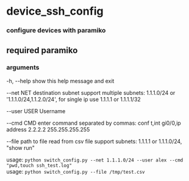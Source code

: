 # device_ssh_config
### configure devices with paramiko
required paramiko
-------------------------------------------------------------------------------------------------------------------
### arguments
<p> -h, --help           show this help message and exit</p>
<p>  --net NET            destination subnet support multiple subnets: 1.1.1.0/24 or '1.1.1.0/24,1.1.2.0/24', for single ip use 1.1.1.1 or 1.1.1.1/32</p>
<p>  --user USER          Username</p>
<p>  --cmd CMD            enter command separated by commas: conf t,int gi0/0,ip address 2.2.2.2 255.255.255.255 </p>
<p>  --file path to file  read from csv file support subnets: 1.1.1.1 or 1.1.1.0/24, "show run" </p>
usage: <code>python switch_config.py --net 1.1.1.0/24 --user alex --cmd "pwd,touch ssh_test.log"</code>
<br>
usage: <code>python switch_config.py --file /tmp/test.csv</code>

